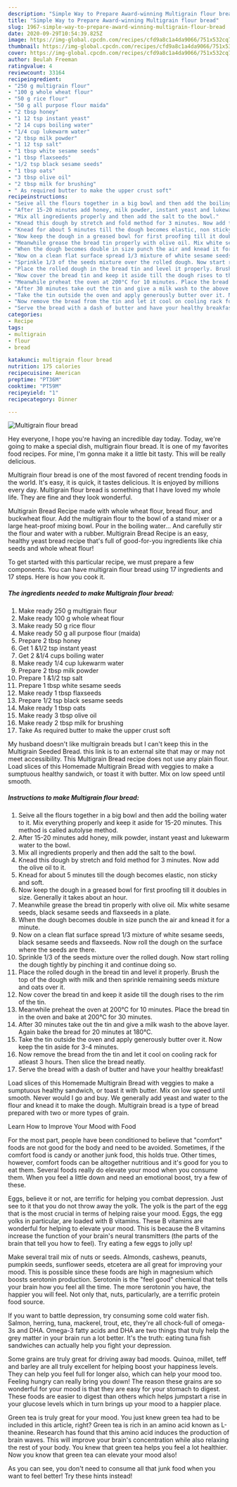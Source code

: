 ```yaml
---
description: "Simple Way to Prepare Award-winning Multigrain flour bread"
title: "Simple Way to Prepare Award-winning Multigrain flour bread"
slug: 1967-simple-way-to-prepare-award-winning-multigrain-flour-bread
date: 2020-09-29T10:54:39.825Z
image: https://img-global.cpcdn.com/recipes/cfd9a8c1a4da9066/751x532cq70/multigrain-flour-bread-recipe-main-photo.jpg
thumbnail: https://img-global.cpcdn.com/recipes/cfd9a8c1a4da9066/751x532cq70/multigrain-flour-bread-recipe-main-photo.jpg
cover: https://img-global.cpcdn.com/recipes/cfd9a8c1a4da9066/751x532cq70/multigrain-flour-bread-recipe-main-photo.jpg
author: Beulah Freeman
ratingvalue: 4
reviewcount: 33164
recipeingredient:
- "250 g multigrain flour"
- "100 g whole wheat flour"
- "50 g rice flour"
- "50 g all purpose flour maida"
- "2 tbsp honey"
- "1 12 tsp instant yeast"
- "2 14 cups boiling water"
- "1/4 cup lukewarm water"
- "2 tbsp milk powder"
- "1 12 tsp salt"
- "1 tbsp white sesame seeds"
- "1 tbsp flaxseeds"
- "1/2 tsp black sesame seeds"
- "1 tbsp oats"
- "3 tbsp olive oil"
- "2 tbsp milk for brushing"
- " As required butter to make the upper crust soft"
recipeinstructions:
- "Seive all the flours together in a big bowl and then add the boiling water to it. Mix everything properly and keep it aside for 15-20 minutes. This method is called autolyse method."
- "After 15-20 minutes add honey, milk powder, instant yeast and lukewarm water to the bowl."
- "Mix all ingredients properly and then add the salt to the bowl."
- "Knead this dough by stretch and fold method for 3 minutes. Now add the olive oil to it."
- "Knead for about 5 minutes till the dough becomes elastic, non sticky and soft."
- "Now keep the dough in a greased bowl for first proofing till it doubles in size. Generally it takes about an hour."
- "Meanwhile grease the bread tin properly with olive oil. Mix white sesame seeds, black sesame seeds and flaxseeds in a plate."
- "When the dough becomes double in size punch the air and knead it for a minute."
- "Now on a clean flat surface spread 1/3 mixture of white sesame seeds, black sesame seeds and flaxseeds. Now roll the dough on the surface where the seeds are there."
- "Sprinkle 1/3 of the seeds mixture over the rolled dough. Now start rolling the dough tightly by pinching it and continue doing so."
- "Place the rolled dough in the bread tin and level it properly. Brush the top of the dough with milk and then sprinkle remaining seeds mixture and oats over it."
- "Now cover the bread tin and keep it aside till the dough rises to the rim of the tin."
- "Meanwhile preheat the oven at 200°C for 10 minutes. Place the bread tin in the oven and bake at 200°C for 30 minutes."
- "After 30 minutes take out the tin and give a milk wash to the above layer. Again bake the bread for 20 minutes at 180°C."
- "Take the tin outside the oven and apply generously butter over it. Now keep the tin aside for 3-4 minutes."
- "Now remove the bread from the tin and let it cool on cooling rack for atleast 3 hours. Then slice the bread neatly."
- "Serve the bread with a dash of butter and have your healthy breakfast!"
categories:
- Recipe
tags:
- multigrain
- flour
- bread

katakunci: multigrain flour bread 
nutrition: 175 calories
recipecuisine: American
preptime: "PT36M"
cooktime: "PT59M"
recipeyield: "1"
recipecategory: Dinner

---
```



![Multigrain flour bread](https://img-global.cpcdn.com/recipes/cfd9a8c1a4da9066/751x532cq70/multigrain-flour-bread-recipe-main-photo.jpg)

Hey everyone, I hope you're having an incredible day today. Today, we're going to make a special dish, multigrain flour bread. It is one of my favorites food recipes. For mine, I'm gonna make it a little bit tasty. This will be really delicious.

Multigrain flour bread is one of the most favored of recent trending foods in the world. It's easy, it is quick, it tastes delicious. It is enjoyed by millions every day. Multigrain flour bread is something that I have loved my whole life. They are fine and they look wonderful.

Multigrain Bread Recipe made with whole wheat flour, bread flour, and buckwheat flour. Add the multigrain flour to the bowl of a stand mixer or a large heat-proof mixing bowl. Pour in the boiling water… And carefully stir the flour and water with a rubber. Multigrain Bread Recipe is an easy, healthy yeast bread recipe that&#39;s full of good-for-you ingredients like chia seeds and whole wheat flour!


To get started with this particular recipe, we must prepare a few components. You can have multigrain flour bread using 17 ingredients and 17 steps. Here is how you cook it.

<!--inarticleads1-->

##### The ingredients needed to make Multigrain flour bread:

1. Make ready 250 g multigrain flour
1. Make ready 100 g whole wheat flour
1. Make ready 50 g rice flour
1. Make ready 50 g all purpose flour (maida)
1. Prepare 2 tbsp honey
1. Get 1 &amp;1/2 tsp instant yeast
1. Get 2 &amp;1/4 cups boiling water
1. Make ready 1/4 cup lukewarm water
1. Prepare 2 tbsp milk powder
1. Prepare 1 &amp;1/2 tsp salt
1. Prepare 1 tbsp white sesame seeds
1. Make ready 1 tbsp flaxseeds
1. Prepare 1/2 tsp black sesame seeds
1. Make ready 1 tbsp oats
1. Make ready 3 tbsp olive oil
1. Make ready 2 tbsp milk for brushing
1. Take  As required butter to make the upper crust soft


My husband doesn&#39;t like multigrain breads but I can&#39;t keep this in the Multigrain Seeded Bread. this link is to an external site that may or may not meet accessibility. This Multigrain Bread recipe does not use any plain flour. Load slices of this Homemade Multigrain Bread with veggies to make a sumptuous healthy sandwich, or toast it with butter. Mix on low speed until smooth. 

<!--inarticleads2-->

##### Instructions to make Multigrain flour bread:

1. Seive all the flours together in a big bowl and then add the boiling water to it. Mix everything properly and keep it aside for 15-20 minutes. This method is called autolyse method.
1. After 15-20 minutes add honey, milk powder, instant yeast and lukewarm water to the bowl.
1. Mix all ingredients properly and then add the salt to the bowl.
1. Knead this dough by stretch and fold method for 3 minutes. Now add the olive oil to it.
1. Knead for about 5 minutes till the dough becomes elastic, non sticky and soft.
1. Now keep the dough in a greased bowl for first proofing till it doubles in size. Generally it takes about an hour.
1. Meanwhile grease the bread tin properly with olive oil. Mix white sesame seeds, black sesame seeds and flaxseeds in a plate.
1. When the dough becomes double in size punch the air and knead it for a minute.
1. Now on a clean flat surface spread 1/3 mixture of white sesame seeds, black sesame seeds and flaxseeds. Now roll the dough on the surface where the seeds are there.
1. Sprinkle 1/3 of the seeds mixture over the rolled dough. Now start rolling the dough tightly by pinching it and continue doing so.
1. Place the rolled dough in the bread tin and level it properly. Brush the top of the dough with milk and then sprinkle remaining seeds mixture and oats over it.
1. Now cover the bread tin and keep it aside till the dough rises to the rim of the tin.
1. Meanwhile preheat the oven at 200°C for 10 minutes. Place the bread tin in the oven and bake at 200°C for 30 minutes.
1. After 30 minutes take out the tin and give a milk wash to the above layer. Again bake the bread for 20 minutes at 180°C.
1. Take the tin outside the oven and apply generously butter over it. Now keep the tin aside for 3-4 minutes.
1. Now remove the bread from the tin and let it cool on cooling rack for atleast 3 hours. Then slice the bread neatly.
1. Serve the bread with a dash of butter and have your healthy breakfast!


Load slices of this Homemade Multigrain Bread with veggies to make a sumptuous healthy sandwich, or toast it with butter. Mix on low speed until smooth. Never would I go and buy. We generally add yeast and water to the flour and knead it to make the dough. Multigrain bread is a type of bread prepared with two or more types of grain. 

Learn How to Improve Your Mood with Food


For the most part, people have been conditioned to believe that "comfort" foods are not good for the body and need to be avoided. Sometimes, if the comfort food is candy or another junk food, this holds true. Other times, however, comfort foods can be altogether nutritious and it's good for you to eat them. Several foods really do elevate your mood when you consume them. When you feel a little down and need an emotional boost, try a few of these.

Eggs, believe it or not, are terrific for helping you combat depression. Just see to it that you do not throw away the yolk. The yolk is the part of the egg that is the most crucial in terms of helping raise your mood. Eggs, the egg yolks in particular, are loaded with B vitamins. These B vitamins are wonderful for helping to elevate your mood. This is because the B vitamins increase the function of your brain's neural transmitters (the parts of the brain that tell you how to feel). Try eating a few eggs to jolly up!

Make several trail mix of nuts or seeds. Almonds, cashews, peanuts, pumpkin seeds, sunflower seeds, etcetera are all great for improving your mood. This is possible since these foods are high in magnesium which boosts serotonin production. Serotonin is the "feel good" chemical that tells your brain how you feel all the time. The more serotonin you have, the happier you will feel. Not only that, nuts, particularly, are a terrific protein food source.

If you want to battle depression, try consuming some cold water fish. Salmon, herring, tuna, mackerel, trout, etc, they're all chock-full of omega-3s and DHA. Omega-3 fatty acids and DHA are two things that truly help the grey matter in your brain run a lot better. It's the truth: eating tuna fish sandwiches can actually help you fight your depression. 

Some grains are truly great for driving away bad moods. Quinoa, millet, teff and barley are all truly excellent for helping boost your happiness levels. They can help you feel full for longer also, which can help your mood too. Feeling hungry can really bring you down! The reason these grains are so wonderful for your mood is that they are easy for your stomach to digest. These foods are easier to digest than others which helps jumpstart a rise in your glucose levels which in turn brings up your mood to a happier place.

Green tea is truly great for your mood. You just knew green tea had to be included in this article, right? Green tea is rich in an amino acid known as L-theanine. Research has found that this amino acid induces the production of brain waves. This will improve your brain's concentration while also relaxing the rest of your body. You knew that green tea helps you feel a lot healthier. Now you know that green tea can elevate your mood also!

As you can see, you don't need to consume all that junk food when you want to feel better! Try  these hints  instead!

